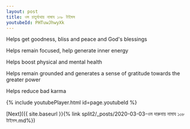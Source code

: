 ```yaml
---
layout: post
title: ওম চাতুর্ব্যথায় নামায ১০৮ টাইমস
youtubeId: PHTuwJhwyXk
---
```

 
 
Helps get goodness, bliss and peace and God's blessings
 
Helps remain focused, help generate inner energy 
 
Helps boost physical and mental health 
 
Helps remain grounded and generates a sense of gratitude towards the greater power 
 
Helps reduce bad karma
 
 
 
 


{% include youtubePlayer.html id=page.youtubeId %}
 
[Next]({{ site.baseurl }}{% link  split2/_posts/2020-03-03-ওম দারুনায় নামায ১০৮ টাইমস.md%})
 

